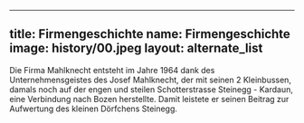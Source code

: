
---
title: Firmengeschichte
name: Firmengeschichte
image: history/00.jpeg
layout: alternate_list
---

Die Firma Mahlknecht entsteht im Jahre 1964 dank des Unternehmensgeistes des Josef Mahlknecht, der mit seinen 2 Kleinbussen, damals noch auf der engen und steilen Schotterstrasse Steinegg - Kardaun, eine Verbindung nach Bozen herstellte. Damit leistete er seinen Beitrag zur Aufwertung des kleinen Dörfchens Steinegg.